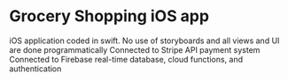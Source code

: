 # Grocery Shopping iOS app

iOS application coded in swift. 
No use of storyboards and all views and UI are done programmatically
Connected to Stripe API payment system 
Connected to Firebase real-time database, cloud functions, and authentication

